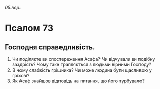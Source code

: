 
_05.вер._

#  Псалом 73

## Господня справедливість.
1. Чи поділяєте ви спостереження Асафа? Чи відчували ви подібну заздрість? Чому таке трапляється з людьми вірними Господу?
2. В чому слабкість грішника? Чи може людина бути щасливою у гріхові?
3. Як Асаф знайшов відповідь на питання, що його турбувало?
